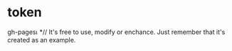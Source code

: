 # token
gh-pagesเ *// It's free to use, modify or enchance. Just remember that it's
created as an example.
